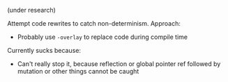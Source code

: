 
(under research)

Attempt code rewrites to catch non-determinism. Approach:

* Probably use `-overlay` to replace code during compile time

Currently sucks because:

* Can't really stop it, because reflection or global pointer ref followed by mutation or other things cannot be caught
